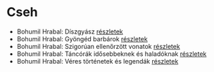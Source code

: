 # Cseh

- Bohumil Hrabal: Díszgyász [részletek](_details/%7Bopf.creator%7D.md#id_440)
- Bohumil Hrabal: Gyöngéd barbárok [részletek](_details/%7Bopf.creator%7D.md#id_443)
- Bohumil Hrabal: Szigorúan ellenőrzött vonatok [részletek](_details/%7Bopf.creator%7D.md#id_449)
- Bohumil Hrabal: Táncórák idősebbeknek és haladóknak [részletek](_details/%7Bopf.creator%7D.md#id_450)
- Bohumil Hrabal: Véres történetek és legendák [részletek](_details/%7Bopf.creator%7D.md#id_452)